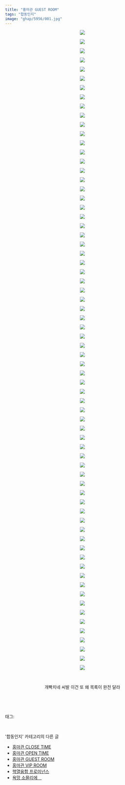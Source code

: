 ```yaml
---
title: "홍마관 GUEST ROOM"
tags: "합동인지"
image: "ghap/5956/001.jpg"
---
```

<div class="article">
<p style="text-align: center; clear: none; float: none;"><img src="{{ site.nasurl }}/ghap/5956/001.jpg"/></p>
<p style="text-align: center; clear: none; float: none;"><img src="{{ site.nasurl }}/ghap/5956/002.jpg"/></p>
<p style="text-align: center; clear: none; float: none;"><img src="{{ site.nasurl }}/ghap/5956/003.jpg"/></p>
<p style="text-align: center; clear: none; float: none;"><img src="{{ site.nasurl }}/ghap/5956/004.jpg"/></p>
<p style="text-align: center; clear: none; float: none;"><img src="{{ site.nasurl }}/ghap/5956/005.jpg"/></p>
<p style="text-align: center; clear: none; float: none;"><img src="{{ site.nasurl }}/ghap/5956/006.jpg"/></p>
<p style="text-align: center; clear: none; float: none;"><img src="{{ site.nasurl }}/ghap/5956/007.jpg"/></p>
<p style="text-align: center; clear: none; float: none;"><img src="{{ site.nasurl }}/ghap/5956/008.jpg"/></p>
<p style="text-align: center; clear: none; float: none;"><img src="{{ site.nasurl }}/ghap/5956/009.jpg"/></p>
<p style="text-align: center; clear: none; float: none;"><img src="{{ site.nasurl }}/ghap/5956/010.jpg"/></p>
<p style="text-align: center; clear: none; float: none;"><img src="{{ site.nasurl }}/ghap/5956/011.jpg"/></p>
<p style="text-align: center; clear: none; float: none;"><img src="{{ site.nasurl }}/ghap/5956/012.jpg"/></p>
<p style="text-align: center; clear: none; float: none;"><img src="{{ site.nasurl }}/ghap/5956/013.jpg"/></p>
<p style="text-align: center; clear: none; float: none;"><img src="{{ site.nasurl }}/ghap/5956/014.jpg"/></p>
<p style="text-align: center; clear: none; float: none;"><img src="{{ site.nasurl }}/ghap/5956/015.jpg"/></p>
<p style="text-align: center; clear: none; float: none;"><img src="{{ site.nasurl }}/ghap/5956/016.jpg"/></p>
<p style="text-align: center; clear: none; float: none;"><img src="{{ site.nasurl }}/ghap/5956/017.jpg"/></p>
<p style="text-align: center; clear: none; float: none;"><img src="{{ site.nasurl }}/ghap/5956/018.jpg"/></p>
<p style="text-align: center; clear: none; float: none;"><img src="{{ site.nasurl }}/ghap/5956/019.jpg"/></p>
<p style="text-align: center; clear: none; float: none;"><img src="{{ site.nasurl }}/ghap/5956/020.jpg"/></p>
<p style="text-align: center; clear: none; float: none;"><img src="{{ site.nasurl }}/ghap/5956/021.jpg"/></p>
<p style="text-align: center; clear: none; float: none;"><img src="{{ site.nasurl }}/ghap/5956/022.jpg"/></p>
<p style="text-align: center; clear: none; float: none;"><img src="{{ site.nasurl }}/ghap/5956/023.jpg"/></p>
<p style="text-align: center; clear: none; float: none;"><img src="{{ site.nasurl }}/ghap/5956/024.jpg"/></p>
<p style="text-align: center; clear: none; float: none;"><img src="{{ site.nasurl }}/ghap/5956/025.jpg"/></p>
<p style="text-align: center; clear: none; float: none;"><img src="{{ site.nasurl }}/ghap/5956/026.jpg"/></p>
<p style="text-align: center; clear: none; float: none;"><img src="{{ site.nasurl }}/ghap/5956/027.jpg"/></p>
<p style="text-align: center; clear: none; float: none;"><img src="{{ site.nasurl }}/ghap/5956/028.jpg"/></p>
<p style="text-align: center; clear: none; float: none;"><img src="{{ site.nasurl }}/ghap/5956/029.jpg"/></p>
<p style="text-align: center; clear: none; float: none;"><img src="{{ site.nasurl }}/ghap/5956/030.jpg"/></p>
<p style="text-align: center; clear: none; float: none;"><img src="{{ site.nasurl }}/ghap/5956/031.jpg"/></p>
<p style="text-align: center; clear: none; float: none;"><img src="{{ site.nasurl }}/ghap/5956/032.jpg"/></p>
<p style="text-align: center; clear: none; float: none;"><img src="{{ site.nasurl }}/ghap/5956/033.jpg"/></p>
<p style="text-align: center; clear: none; float: none;"><img src="{{ site.nasurl }}/ghap/5956/034.jpg"/></p>
<p style="text-align: center; clear: none; float: none;"><img src="{{ site.nasurl }}/ghap/5956/035.jpg"/></p>
<p style="text-align: center; clear: none; float: none;"><img src="{{ site.nasurl }}/ghap/5956/036.jpg"/></p>
<p style="text-align: center; clear: none; float: none;"><img src="{{ site.nasurl }}/ghap/5956/037.jpg"/></p>
<p style="text-align: center; clear: none; float: none;"><img src="{{ site.nasurl }}/ghap/5956/038.jpg"/></p>
<p style="text-align: center; clear: none; float: none;"><img src="{{ site.nasurl }}/ghap/5956/039.jpg"/></p>
<p style="text-align: center; clear: none; float: none;"><img src="{{ site.nasurl }}/ghap/5956/040.jpg"/></p>
<p style="text-align: center; clear: none; float: none;"><img src="{{ site.nasurl }}/ghap/5956/041.jpg"/></p>
<p style="text-align: center; clear: none; float: none;"><img src="{{ site.nasurl }}/ghap/5956/042.jpg"/></p>
<p style="text-align: center; clear: none; float: none;"><img src="{{ site.nasurl }}/ghap/5956/043.jpg"/></p>
<p style="text-align: center; clear: none; float: none;"><img src="{{ site.nasurl }}/ghap/5956/044.jpg"/></p>
<p style="text-align: center; clear: none; float: none;"><img src="{{ site.nasurl }}/ghap/5956/045.jpg"/></p>
<p style="text-align: center; clear: none; float: none;"><img src="{{ site.nasurl }}/ghap/5956/046.jpg"/></p>
<p style="text-align: center; clear: none; float: none;"><img src="{{ site.nasurl }}/ghap/5956/047.jpg"/></p>
<p style="text-align: center; clear: none; float: none;"><img src="{{ site.nasurl }}/ghap/5956/048.jpg"/></p>
<p style="text-align: center; clear: none; float: none;"><img src="{{ site.nasurl }}/ghap/5956/049.jpg"/></p>
<p style="text-align: center; clear: none; float: none;"><img src="{{ site.nasurl }}/ghap/5956/050.jpg"/></p>
<p style="text-align: center; clear: none; float: none;"><img src="{{ site.nasurl }}/ghap/5956/051.jpg"/></p>
<p style="text-align: center; clear: none; float: none;"><img src="{{ site.nasurl }}/ghap/5956/052.jpg"/></p>
<p style="text-align: center; clear: none; float: none;"><img src="{{ site.nasurl }}/ghap/5956/053.jpg"/></p>
<p style="text-align: center; clear: none; float: none;"><img src="{{ site.nasurl }}/ghap/5956/054.jpg"/></p>
<p style="text-align: center; clear: none; float: none;"><img src="{{ site.nasurl }}/ghap/5956/055.jpg"/></p>
<p style="text-align: center; clear: none; float: none;"><img src="{{ site.nasurl }}/ghap/5956/056.jpg"/></p>
<p style="text-align: center; clear: none; float: none;"><img src="{{ site.nasurl }}/ghap/5956/057.jpg"/></p>
<p style="text-align: center; clear: none; float: none;"><img src="{{ site.nasurl }}/ghap/5956/058.jpg"/></p>
<p style="text-align: center; clear: none; float: none;"><img src="{{ site.nasurl }}/ghap/5956/059.jpg"/></p>
<p style="text-align: center; clear: none; float: none;"><img src="{{ site.nasurl }}/ghap/5956/060.jpg"/></p>
<p style="text-align: center; clear: none; float: none;"><img src="{{ site.nasurl }}/ghap/5956/061.jpg"/></p>
<p style="text-align: center; clear: none; float: none;"><img src="{{ site.nasurl }}/ghap/5956/062.jpg"/></p>
<p style="text-align: center; clear: none; float: none;"><img src="{{ site.nasurl }}/ghap/5956/063.jpg"/></p>
<p style="text-align: center; clear: none; float: none;"><img src="{{ site.nasurl }}/ghap/5956/064.jpg"/></p>
<p style="text-align: center; clear: none; float: none;"><img src="{{ site.nasurl }}/ghap/5956/065.jpg"/></p>
<p style="text-align: center; clear: none; float: none;"><img src="{{ site.nasurl }}/ghap/5956/066.jpg"/></p>
<p style="text-align: center; clear: none; float: none;"><img src="{{ site.nasurl }}/ghap/5956/067.jpg"/></p>
<p style="text-align: center; clear: none; float: none;"><img src="{{ site.nasurl }}/ghap/5956/068.jpg"/></p>
<p style="text-align: center; clear: none; float: none;"><img src="{{ site.nasurl }}/ghap/5956/069.jpg"/></p>
<p style="text-align: center; clear: none; float: none;"><img src="{{ site.nasurl }}/ghap/5956/070.jpg"/></p>
<p style="text-align: center; clear: none; float: none;"><br/></p>
<p style="text-align: center; clear: none; float: none;">개빡치네 씨발 이건 또 왜 목록이 완전 달라</p>
<p><br/></p>
</div><br/>
<div class="tagTrail">
<p>태그: </p>
<ul>
</ul>
</div><br/>
<div class="another">
<p>'합동인지' 카테고리의 다른 글</p>
<ul>
<li><a href="/2019-02-25-ghap_5958">홍마관 CLOSE TIME</a></li>
<li><a href="/2019-02-25-ghap_5957">홍마관 OPEN TIME</a></li>
<li><a href="/2019-02-25-ghap_5956">홍마관 GUEST ROOM</a></li>
<li><a href="/2019-02-25-ghap_5955">홍마관 VIP ROOM</a></li>
<li><a href="/2019-02-25-ghap_5954">핵열융합 프로미넌스</a></li>
<li><a href="/2019-01-12-ghap_5519">욕망 소믈리에　</a></li>
</ul>
</div><br/>
